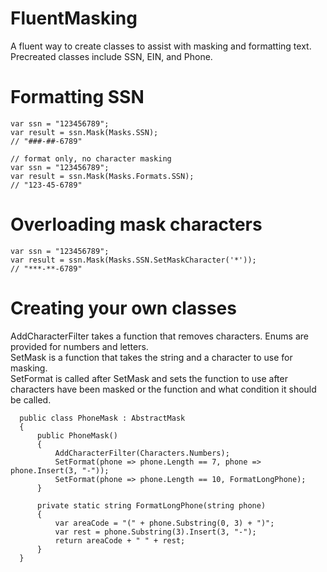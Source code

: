 # FluentMasking
A fluent way to create classes to assist with masking and formatting text.  
Precreated classes include SSN, EIN, and Phone.

# Formatting SSN
  
    var ssn = "123456789";
    var result = ssn.Mask(Masks.SSN);
    // "###-##-6789"
    
    // format only, no character masking
    var ssn = "123456789";
    var result = ssn.Mask(Masks.Formats.SSN);
    // "123-45-6789"

# Overloading mask characters
  
    var ssn = "123456789";
    var result = ssn.Mask(Masks.SSN.SetMaskCharacter('*'));
    // "***-**-6789"

# Creating your own classes
  AddCharacterFilter takes a function that removes characters. Enums are provided for numbers and letters.  
  SetMask is a function that takes the string and a character to use for masking.  
  SetFormat is called after SetMask and sets the function to use after characters have been masked or 
  the function and what condition it should be called.  
  
      public class PhoneMask : AbstractMask
      {
          public PhoneMask()
          {
              AddCharacterFilter(Characters.Numbers);
              SetFormat(phone => phone.Length == 7, phone => phone.Insert(3, "-"));
              SetFormat(phone => phone.Length == 10, FormatLongPhone);
          }

          private static string FormatLongPhone(string phone)
          {
              var areaCode = "(" + phone.Substring(0, 3) + ")";
              var rest = phone.Substring(3).Insert(3, "-");
              return areaCode + " " + rest;
          }
      }
